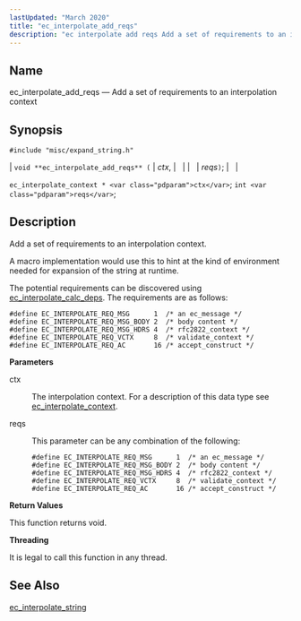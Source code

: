 ```yaml
---
lastUpdated: "March 2020"
title: "ec_interpolate_add_reqs"
description: "ec interpolate add reqs Add a set of requirements to an interpolation context void ec interpolate add reqs ctx reqs ec interpolate context ctx int reqs Add a set of requirements to an interpolation context A macro implementation would use this to hint at the kind of environment needed for..."
---
```


<a name="apis.ec_interpolate_add_reqs"></a> 
## Name

ec_interpolate_add_reqs — Add a set of requirements to an interpolation context

## Synopsis

`#include "misc/expand_string.h"`

| `void **ec_interpolate_add_reqs** (` | <var class="pdparam">ctx</var>, |   |
|   | <var class="pdparam">reqs</var>`)`; |   |

`ec_interpolate_context * <var class="pdparam">ctx</var>`;
`int <var class="pdparam">reqs</var>`;<a name="idp53328768"></a> 
## Description

Add a set of requirements to an interpolation context.

A macro implementation would use this to hint at the kind of environment needed for expansion of the string at runtime.

The potential requirements can be discovered using [ec_interpolate_calc_deps](/momentum/3/3-api/apis-ec-interpolate-calc-deps). The requirements are as follows:

```
#define EC_INTERPOLATE_REQ_MSG      1  /* an ec_message */
#define EC_INTERPOLATE_REQ_MSG_BODY 2  /* body content */
#define EC_INTERPOLATE_REQ_MSG_HDRS 4  /* rfc2822_context */
#define EC_INTERPOLATE_REQ_VCTX     8  /* validate_context */
#define EC_INTERPOLATE_REQ_AC       16 /* accept_construct */
```
**<a name="idp53332864"></a> Parameters**

<dl class="variablelist">

<dt>ctx</dt>

<dd>

The interpolation context. For a description of this data type see [ec_interpolate_context](/momentum/3/3-api/structs-ec-interpolate-context).

</dd>

<dt>reqs</dt>

<dd>

This parameter can be any combination of the following:

```
#define EC_INTERPOLATE_REQ_MSG      1  /* an ec_message */
#define EC_INTERPOLATE_REQ_MSG_BODY 2  /* body content */
#define EC_INTERPOLATE_REQ_MSG_HDRS 4  /* rfc2822_context */
#define EC_INTERPOLATE_REQ_VCTX     8  /* validate_context */
#define EC_INTERPOLATE_REQ_AC       16 /* accept_construct */
```
</dd>

</dl>

**<a name="idp53339264"></a> Return Values**

This function returns void.

**<a name="idp53340176"></a> Threading**

It is legal to call this function in any thread.

<a name="idp53341280"></a> 
## See Also

[ec_interpolate_string](/momentum/3/3-api/apis-ec-interpolate-string)